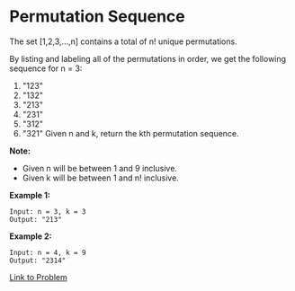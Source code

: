 # Permutation Sequence

The set [1,2,3,...,n] contains a total of n! unique permutations.

By listing and labeling all of the permutations in order, we get the following sequence for n = 3:

1. "123"
2. "132"
3. "213"
4. "231"
5. "312"
6. "321"
   Given n and k, return the kth permutation sequence.

**Note:**

-   Given n will be between 1 and 9 inclusive.
-   Given k will be between 1 and n! inclusive.

**Example 1:**

```
Input: n = 3, k = 3
Output: "213"
```

**Example 2:**

```
Input: n = 4, k = 9
Output: "2314"
```

[Link to Problem](https://leetcode.com/explore/challenge/card/june-leetcoding-challenge/541/week-3-june-15th-june-21st/3366/)
